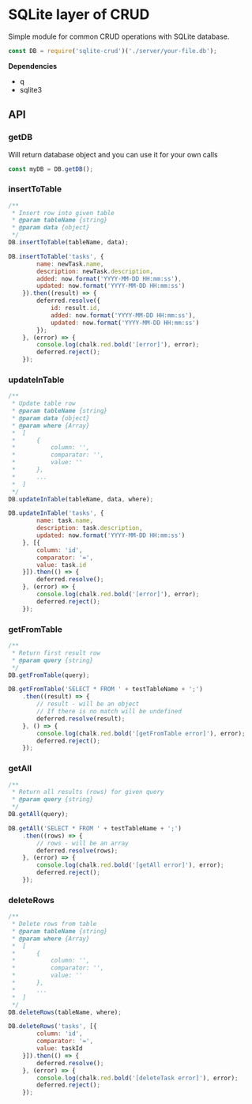 # SQLite layer of CRUD

Simple module for common CRUD operations with SQLite database.

```javascript
const DB = require('sqlite-crud')('./server/your-file.db');
```

**Dependencies**

* q
* sqlite3

## API

### getDB

Will return database object and you can use it for your own calls

```javascript
const myDB = DB.getDB();
```

### insertToTable

```javascript
/**
 * Insert row into given table
 * @param tableName {string}
 * @param data {object}
 */
DB.insertToTable(tableName, data);
```

```javascript
DB.insertToTable('tasks', {
        name: newTask.name,
        description: newTask.description,
        added: now.format('YYYY-MM-DD HH:mm:ss'),
        updated: now.format('YYYY-MM-DD HH:mm:ss')
    }).then((result) => {
        deferred.resolve({
            id: result.id,
            added: now.format('YYYY-MM-DD HH:mm:ss'),
            updated: now.format('YYYY-MM-DD HH:mm:ss')
        });
    }, (error) => {
        console.log(chalk.red.bold('[error]'), error);
        deferred.reject();
    });
```

### updateInTable

```javascript
/**
 * Update table row
 * @param tableName {string}
 * @param data {object}
 * @param where {Array}
 *  [
 *      {
 *          column: '',
 *          comparator: '',
 *          value: ''
 *      },
 *      ...
 *  ]
 */
DB.updateInTable(tableName, data, where);
```

```javascript
DB.updateInTable('tasks', {
        name: task.name,
        description: task.description,
        updated: now.format('YYYY-MM-DD HH:mm:ss')
    }, [{
        column: 'id',
        comparator: '=',
        value: task.id
    }]).then(() => {
        deferred.resolve();
    }, (error) => {
        console.log(chalk.red.bold('[error]'), error);
        deferred.reject();
    });
```

### getFromTable

```javascript
/**
 * Return first result row
 * @param query {string}
 */
DB.getFromTable(query);
```

```javascript
DB.getFromTable('SELECT * FROM ' + testTableName + ';')
    .then((result) => {
        // result - will be an object
        // If there is no match will be undefined
        deferred.resolve(result);
    }, () => {
        console.log(chalk.red.bold('[getFromTable error]'), error);
        deferred.reject();
    });
```

### getAll

```javascript
/**
 * Return all results (rows) for given query
 * @param query {string}
 */
DB.getAll(query);
```

```javascript
DB.getAll('SELECT * FROM ' + testTableName + ';')
    .then((rows) => {
        // rows - will be an array
        deferred.resolve(rows);
    }, (error) => {
        console.log(chalk.red.bold('[getAll error]'), error);
        deferred.reject();
    });
```

### deleteRows

```javascript
/**
 * Delete rows from table
 * @param tableName {string}
 * @param where {Array}
 *  [
 *      {
 *          column: '',
 *          comparator: '',
 *          value: ''
 *      },
 *      ...
 *  ]
 */
DB.deleteRows(tableName, where);
```

```javascript
DB.deleteRows('tasks', [{
        column: 'id',
        comparator: '=',
        value: taskId
    }]).then(() => {
        deferred.resolve();
    }, (error) => {
        console.log(chalk.red.bold('[deleteTask error]'), error);
        deferred.reject();
    });
```

